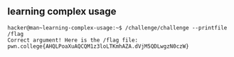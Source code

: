 ## learning complex usage
    hacker@man~learning-complex-usage:~$ /challenge/challenge --printfile /flag
    Correct argument! Here is the /flag file:
    pwn.college{AHQLPoaXuAQCQM1z3loLTKmhAZA.dVjM5QDLwgzN0czW}